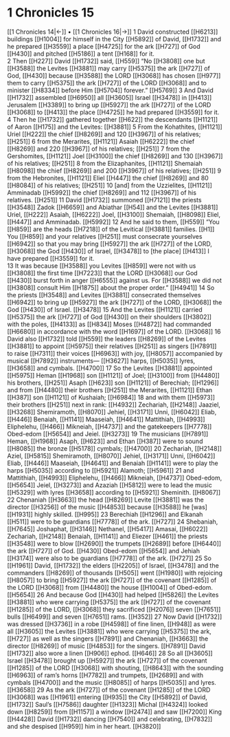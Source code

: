 # 1 Chronicles 15
[[1 Chronicles 14|←]] • [[1 Chronicles 16|→]]
1 David constructed [[H6213]] buildings [[H1004]] for himself  in the City [[H5892]] of David, [[H1732]] and he prepared [[H3559]] a place [[H4725]] for the ark [[H727]] of God [[H430]] and pitched [[H5186]] a tent [[H168]] for it.  
2 Then [[H227]] David [[H1732]] said, [[H559]] “No [[H3808]] one but [[H3588]] the Levites [[H3881]] may carry [[H5375]] the ark [[H727]] of God, [[H430]] because [[H3588]] the LORD [[H3068]] has chosen [[H977]] them to carry [[H5375]] the ark [[H727]] of the LORD [[H3068]] and to minister [[H8334]] before Him [[H5704]] forever.” [[H5769]] 
3 And David [[H1732]] assembled [[H6950]] all [[H3605]] Israel [[H3478]] in [[H413]] Jerusalem [[H3389]] to bring up [[H5927]] the ark [[H727]] of the LORD [[H3068]] to [[H413]] the place [[H4725]] he had prepared [[H3559]] for it.  
4 Then he [[H1732]] gathered together [[H622]] the descendants [[H1121]] of Aaron [[H175]] and the Levites: [[H3881]] 
5 From the Kohathites, [[H1121]] Uriel [[H222]] the chief [[H8269]] and 120 [[H3967]] of his relatives; [[H251]] 
6 from the Merarites, [[H1121]] Asaiah [[H6222]] the chief [[H8269]] and 220 [[H3967]] of his relatives; [[H251]] 
7 from the Gershomites, [[H1121]] Joel [[H3100]] the chief [[H8269]] and 130 [[H3967]] of his relatives; [[H251]] 
8 from the Elizaphanites, [[H1121]] Shemaiah [[H8098]] the chief [[H8269]] and 200 [[H3967]] of his relatives; [[H251]] 
9 from the Hebronites, [[H1121]] Eliel [[H447]] the chief [[H8269]] and 80 [[H8084]] of his relatives; [[H251]] 
10 [and] from the Uzzielites, [[H1121]] Amminadab [[H5992]] the chief [[H8269]] and 112 [[H3967]] of his relatives. [[H251]] 
11 David [[H1732]] summoned [[H7121]] the priests [[H3548]] Zadok [[H6659]] and Abiathar [[H54]] and the Levites [[H3881]] Uriel, [[H222]] Asaiah, [[H6222]] Joel, [[H3100]] Shemaiah, [[H8098]] Eliel, [[H447]] and Amminadab. [[H5992]] 
12 And he said to them, [[H559]] “You [[H859]] are the heads [[H7218]] of the Levitical [[H3881]] families. [[H1]] You [[H859]] and your relatives [[H251]] must consecrate yourselves [[H6942]] so that you may bring [[H5927]] the ark [[H727]] of the LORD, [[H3068]] the God [[H430]] of Israel, [[H3478]] to [the place] [[H413]] I have prepared [[H3559]] for it.  
13 It was because [[H3588]] you Levites [[H859]] were not with us [[H3808]] the first time [[H7223]] that the LORD [[H3068]] our God [[H430]] burst forth in anger [[H6555]] against us.  For [[H3588]] we did not [[H3808]] consult Him [[H1875]] about the proper order.” [[H4941]] 
14 So the priests [[H3548]] and Levites [[H3881]] consecrated themselves [[H6942]] to bring up [[H5927]] the ark [[H727]] of the LORD, [[H3068]] the God [[H430]] of Israel. [[H3478]] 
15 And the Levites [[H1121]] carried [[H5375]] the ark [[H727]] of God [[H430]] on their shoulders [[H3802]] with the poles, [[H4133]] as [[H834]] Moses [[H4872]] had commanded [[H6680]] in accordance with the word [[H1697]] of the LORD. [[H3068]] 
16 David also [[H1732]] told [[H559]] the leaders [[H8269]] of the Levites [[H3881]] to appoint [[H5975]] their relatives [[H251]] as singers [[H7891]] to raise [[H7311]] their voices [[H6963]] with joy, [[H8057]] accompanied by musical [[H7892]] instruments— [[H3627]] harps, [[H5035]] lyres, [[H3658]] and cymbals. [[H4700]] 
17 So the Levites [[H3881]] appointed [[H5975]] Heman [[H1968]] son [[H1121]] of Joel; [[H3100]] from [[H4480]] his brothers, [[H251]] Asaph [[H623]] son [[H1121]] of Berechiah; [[H1296]] and from [[H4480]] their brothers [[H251]] the Merarites, [[H1121]] Ethan [[H387]] son [[H1121]] of Kushaiah; [[H6984]] 
18 and with them [[H5973]] their brothers [[H251]] next in rank: [[H4932]] Zechariah, [[H2148]] Jaaziel, [[H3268]] Shemiramoth, [[H8070]] Jehiel, [[H3171]] Unni, [[H6042]] Eliab, [[H446]] Benaiah, [[H1141]] Maaseiah, [[H4641]] Mattithiah, [[H4993]] Eliphelehu, [[H466]] Mikneiah, [[H4737]] and the gatekeepers [[H7778]] Obed-edom [[H5654]] and Jeiel. [[H3273]] 
19 The musicians [[H7891]] Heman, [[H1968]] Asaph, [[H623]] and Ethan [[H387]] were to sound [[H8085]] the bronze [[H5178]] cymbals; [[H4700]] 
20 Zechariah, [[H2148]] Aziel, [[H5815]] Shemiramoth, [[H8070]] Jehiel, [[H3171]] Unni, [[H6042]] Eliab, [[H446]] Maaseiah, [[H4641]] and Benaiah [[H1141]] were to play the harps [[H5035]] according to [[H5921]] Alamoth; [[H5961]] 
21 and Mattithiah, [[H4993]] Eliphelehu, [[H466]] Mikneiah, [[H4737]] Obed-edom, [[H5654]] Jeiel, [[H3273]] and Azaziah [[H5812]] were to lead the music [[H5329]] with lyres [[H3658]] according to [[H5921]] Sheminith. [[H8067]] 
22 Chenaniah [[H3663]] the head [[H8269]] Levite [[H3881]] was the director [[H3256]] of the music [[H4853]] because [[H3588]] he [was] [[H1931]] highly skilled. [[H995]] 
23 Berechiah [[H1296]] and Elkanah [[H511]] were to be guardians [[H7778]] of the ark. [[H727]] 
24 Shebaniah, [[H7645]] Joshaphat, [[H3146]] Nethanel, [[H5417]] Amasai, [[H6022]] Zechariah, [[H2148]] Benaiah, [[H1141]] and Eliezer [[H461]] the priests [[H3548]] were to blow [[H2690]] the trumpets [[H2689]] before [[H6440]] the ark [[H727]] of God. [[H430]] Obed-edom [[H5654]] and Jehiah [[H3174]] were also to be guardians [[H7778]] of the ark. [[H727]] 
25 So [[H1961]] David, [[H1732]] the elders [[H2205]] of Israel, [[H3478]] and the commanders [[H8269]] of thousands [[H505]] went [[H1980]] with rejoicing [[H8057]] to bring [[H5927]] the ark [[H727]] of the covenant [[H1285]] of the LORD [[H3068]] from [[H4480]] the house [[H1004]] of Obed-edom. [[H5654]] 
26 And because God [[H430]] had helped [[H5826]] the Levites [[H3881]] who were carrying [[H5375]] the ark [[H727]] of the covenant [[H1285]] of the LORD, [[H3068]] they sacrificed [[H2076]] seven [[H7651]] bulls [[H6499]] and seven [[H7651]] rams. [[H352]] 
27 Now David [[H1732]] was dressed [[H3736]] in a robe [[H4598]] of fine linen, [[H948]] as were all [[H3605]] the Levites [[H3881]] who were carrying [[H5375]] the ark, [[H727]] as well as the singers [[H7891]] and Chenaniah, [[H3663]] the director [[H8269]] of music [[H4853]] for the singers. [[H7891]] David [[H1732]] also wore a linen [[H906]] ephod. [[H646]] 
28 So all [[H3605]] Israel [[H3478]] brought up [[H5927]] the ark [[H727]] of the covenant [[H1285]] of the LORD [[H3068]] with shouting, [[H8643]] with the sounding [[H6963]] of ram’s horns [[H7782]] and trumpets, [[H2689]] and with cymbals [[H4700]] and the music [[H8085]] of harps [[H5035]] and lyres. [[H3658]] 
29 As the ark [[H727]] of the covenant [[H1285]] of the LORD [[H3068]] was [[H1961]] entering [[H935]] the City [[H5892]] of David, [[H1732]] Saul’s [[H7586]] daughter [[H1323]] Michal [[H4324]] looked down [[H8259]] from [[H1157]] a window [[H2474]] and saw [[H7200]] King [[H4428]] David [[H1732]] dancing [[H7540]] and celebrating, [[H7832]] and she despised [[H959]] him  in her heart. [[H3820]] 
